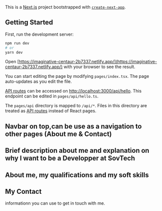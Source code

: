 This is a [Next.js](https://nextjs.org/) project bootstrapped with [`create-next-app`](https://github.com/vercel/next.js/tree/canary/packages/create-next-app).

## Getting Started

First, run the development server:

```bash
npm run dev
# or
yarn dev
```

Open [https://imaginative-centaur-2b7337.netlify.app/](https://imaginative-centaur-2b7337.netlify.app/) with your browser to see the result.

You can start editing the page by modifying `pages/index.tsx`. The page auto-updates as you edit the file.

[API routes](https://nextjs.org/docs/api-routes/introduction) can be accessed on [http://localhost:3000/api/hello](http://localhost:3000/api/hello). This endpoint can be edited in `pages/api/hello.ts`.

The `pages/api` directory is mapped to `/api/*`. Files in this directory are treated as [API routes](https://nextjs.org/docs/api-routes/introduction) instead of React pages.
## Navbar on top,can be use as a navigation to other pages (About me & Contact)

## Brief description about me and explanation on why I want to be a Developper at SovTech

## About me, my qualifications and my soft skills

## My Contact
informationn you can use to get in touch with me.
